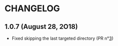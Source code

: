 # CHANGELOG

## 1.0.7 (August 28, 2O18)
  * Fixed skipping the last targeted directory (PR n°[3](https://github.com/nrigaudiere/yarn-recursive/pull/3))

